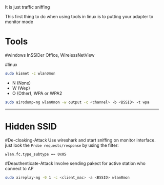 It is just traffic sniffing

This first thing to do when using tools in linux is to putting your adapter to monitor mode
# Tools
#windows 
InSSIDer Office, WirelessNetView

#linux 

```sh
sudo kismet -c wlan0mon
```

- N (None)
- W (Wep)
- O (Other), WPA or WPA2

```sh
sudo airodump-ng wlan0mon -w output -c <channel> -b <BSSID> -t wpa
```

---
# Hidden SSID
#De-cloaking-Attack
Use wireshark and start sniffing on monitor interface. just look the `Probe requests/response` by using the filter:
 
```
wlan.fc.type_subtype == 0x05
```

#Deauthenticate-Attack
Involve sending pakect for  active station who connect to AP

```sh
sudo aireplay-ng -0 1 -c <client_mac> -a <BSSID> wlan0mon
```

